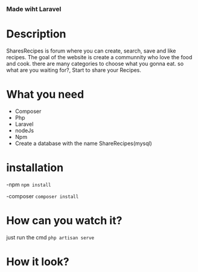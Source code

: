 ### Made wiht Laravel

# Description 

SharesRecipes is forum where you can create, search, save and like recipes. The goal of the website is create a communnity who love the food and cook. there are many categories to choose what you gonna eat. so what are you waiting for?, Start to share your Recipes.

# What you need

- Composer
- Php
- Laravel
- nodeJs
- Npm
- Create a database with the name ShareRecipes(mysql)

# installation

-npm
`npm install`

-composer
`composer install`

# How can you watch it?

just run the cmd `php artisan serve`

# How it look?

